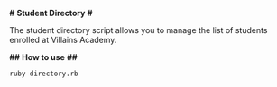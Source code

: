**#** **Student Directory** **#**

The student directory script allows you to manage the list of students enrolled at Villains Academy.

**##** **How to use** **##**

```shell
ruby directory.rb
``` 
